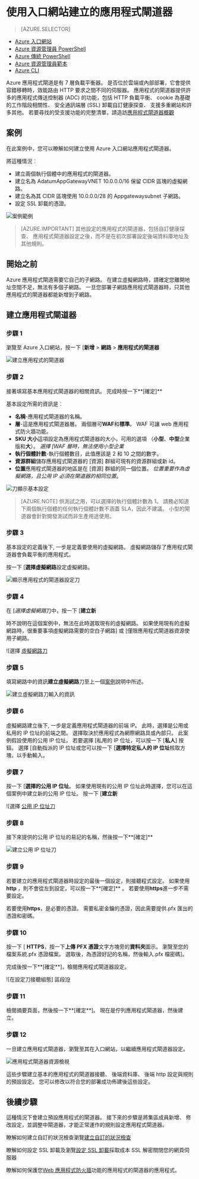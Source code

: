 <properties
   pageTitle="建立使用入口網站應用程式閘道器 |Microsoft Azure"
   description="瞭解如何建立應用程式閘道使用入口網站"
   services="application-gateway"
   documentationCenter="na"
   authors="georgewallace"
   manager="carmonm"
   editor=""
   tags="azure-resource-manager"
/>
<tags  
   ms.service="application-gateway"
   ms.devlang="na"
   ms.topic="article"
   ms.tgt_pltfrm="na"
   ms.workload="infrastructure-services"
   ms.date="10/25/2016"
   ms.author="gwallace" />

# <a name="create-an-application-gateway-by-using-the-portal"></a>使用入口網站建立的應用程式閘道器

> [AZURE.SELECTOR]
- [Azure 入口網站](application-gateway-create-gateway-portal.md)
- [Azure 資源管理員 PowerShell](application-gateway-create-gateway-arm.md)
- [Azure 傳統 PowerShell](application-gateway-create-gateway.md)
- [Azure 資源管理員範本](application-gateway-create-gateway-arm-template.md)
- [Azure CLI](application-gateway-create-gateway-cli.md)

Azure 應用程式閘道是有 7 層負載平衡器。 是否位於雲端或內部部署，它會提供容錯移轉時，效能路由 HTTP 要求之間不同的伺服器。 應用程式的閘道器提供許多的應用程式傳送控制器 (ADC) 的功能，包括 HTTP 負載平衡、 cookie 為基礎的工作階段相關性、 安全通訊端層 (SSL) 卸載自訂健康探查、 支援多重網站和許多其他。 若要尋找的受支援功能的完整清單，請造訪[應用程式閘道器概觀](application-gateway-introduction.md)

## <a name="scenario"></a>案例

在此案例中，您可以瞭解如何建立使用 Azure 入口網站應用程式閘道器。

將這種情況︰

- 建立兩個執行個體中的應用程式的閘道器。
- 建立名為 AdatumAppGatewayVNET 10.0.0.0/16 保留 CIDR 區塊的虛擬網路。
- 建立名為其 CIDR 區塊使用 10.0.0.0/28 的 Appgatewaysubnet 子網路。
- 設定 SSL 卸載的憑證。

![案例範例][scenario]

>[AZURE.IMPORTANT] 其他設定的應用程式的閘道器，包括自訂健康探查、 應用程式閘道器設定之後，而不是在初次部署設定後端資料庫地址及其他規則。

## <a name="before-you-begin"></a>開始之前

Azure 應用程式閘道需要它自己的子網路。 在建立虛擬網路時，請確定您離開地址空間不足，無法有多個子網路。 一旦您部署子網路應用程式閘道器時，只其他應用程式的閘道器都能新增到子網路。

## <a name="create-the-application-gateway"></a>建立應用程式閘道器

### <a name="step-1"></a>步驟 1

瀏覽至 Azure 入口網站，按一下 [**新增** > **網路** > **應用程式的閘道器**

![建立應用程式的閘道器][1]

### <a name="step-2"></a>步驟 2

接著填寫基本應用程式閘道器的相關資訊。 完成時按一下**[確定]**

基本設定所需的資訊是︰

- **名稱**-應用程式閘道器的名稱。
- **層**-這是應用程式閘道器層。 兩個層可**WAF**和**標準**。 WAF 可讓 web 應用程式防火牆功能。
- **SKU 大小**這項設定為應用程式閘道器的大小，可用的選項 （**小型**、**中型**企業版和**大**）。 *選擇 [WAF 層時，無法使用小型企業*
- **執行個體計數**-執行個體數目，此值應該是 2 和 10 之間的數字。
- **資源群組**儲存應用程式閘道器的 [資源] 群組可現有的資源群組或新 id。
- **位置**應用程式閘道器的地區是在 [資源] 群組的同一個位置。 *位置重要作為虛擬網路，且公用 IP 必須在閘道器的相同位置*。

![刀顯示基本設定][2]

>[AZURE.NOTE] 供測試之用，可以選擇的執行個體計數為 1。 請務必知道下兩個執行個體的任何執行個體計數不涵蓋 SLA，因此不建議。 小型的閘道器會針對開發測試而非生產用途使用。

### <a name="step-3"></a>步驟 3

基本設定的定義後下, 一步是定義要使用的虛擬網路。 虛擬網路儲存了應用程式閘道器會負載平衡的應用程式。

按一下 [**選擇虛擬網路**設定虛擬網路。

![顯示應用程式的閘道器設定刀][3]

### <a name="step-4"></a>步驟 4

在 [*選擇虛擬網路*刀中，按一下 [**建立新**

時不說明在這個案例中，無法在此時選取現有的虛擬網路。  如果使用現有的虛擬網路時，很重要事項虛擬網路需要的空白子網路] 或 [僅限應用程式閘道器資源使用子網路。

![選擇 [虛擬網路刀][4]

### <a name="step-5"></a>步驟 5

填寫網路中的資訊**建立虛擬網路**刀至上一個[案例](#scenario)說明中所述。

![建立虛擬網路刀輸入的資訊][5]

### <a name="step-6"></a>步驟 6

虛擬網路建立後下, 一步是定義應用程式閘道器的前端 IP。 此時，選擇是公用或私用的 IP 位址的前端之間。 選擇取決於應用程式為網際網路具或內部只。 此案例假設使用的公用 IP 位址。 若要選擇 [私用的 IP 位址，可以按一下 [**私人**] 按鈕。 選擇 [自動指派的 IP 位址或您可以按一下 [**選擇特定私人的 IP 位址**核取方塊，以手動輸入。

### <a name="step-7"></a>步驟 7

按一下 [**選擇的公用 IP 位址**。 如果使用現有的公用 IP 位址此時選擇，您可以在這個案例中建立新的公用 IP 位址。 按一下 [**建立新**

![選擇 [公用 IP 位址刀][6]

### <a name="step-8"></a>步驟 8

接下來提供的公用 IP 位址的易記的名稱，然後按一下**[確定]**

![建立公用 IP 位址刀][7]

### <a name="step-9"></a>步驟 9

若要建立的應用程式閘道器時設定的最後一個設定，則接聽程式設定。  如果使用**http** ，則不會從左到設定，可以按一下**[確定]** 。 若要使用**https**進一步不需要設定。

若要使用**https**，是必要的憑證。 需要私密金鑰的憑證，因此需要提供.pfx 匯出的憑證和密碼。

### <a name="step-10"></a>步驟 10

按一下 [ **HTTPS**，按一下**上傳 PFX 憑證**文字方塊旁的**資料夾**圖示。
瀏覽至您的檔案系統.pfx 憑證檔案。 選取後，為憑證好記的名稱，然後輸入.pfx 檔密碼]。

完成後按一下**[確定**]，檢閱應用程式閘道器設定。

![在設定刀接聽組態] 區段][9]

### <a name="step-11"></a>步驟 11

檢閱摘要頁面，然後按一下**[確定**]。  現在是佇列應用程式閘道器，然後建立。

### <a name="step-12"></a>步驟 12

一旦建立應用程式閘道器，瀏覽至其在入口網站，以繼續應用程式閘道器設定。

![應用程式閘道器資源檢視][10]

這些步驟建立基本的應用程式的閘道器接聽、 後端資料庫、 後端 http 設定與規則的預設設定。 您可以修改以符合您的部署成功佈建後這些設定。

## <a name="next-steps"></a>後續步驟

這種情況下會建立預設應用程式的閘道器。 接下來的步驟是將集區成員新增、 修改設定，並調整中閘道器，才能正常運作的規則設定應用程式閘道器。

瞭解如何建立自訂的狀況檢查瀏覽[建立自訂的狀況檢查](application-gateway-create-probe-portal.md)

瞭解如何設定 SSL 卸載及瀏覽[設定 SSL 卸載](application-gateway-ssl-portal.md)採取成本 SSL 解密關閉您的網頁伺服器

瞭解如何保護您[Web 應用程式防火牆](application-gateway-webapplicationfirewall-overview.md)功能的應用程式的閘道器的應用程式。

<!--Image references-->
[1]: ./media/application-gateway-create-gateway-portal/figure1.png
[2]: ./media/application-gateway-create-gateway-portal/figure2.png
[3]: ./media/application-gateway-create-gateway-portal/figure3.png
[4]: ./media/application-gateway-create-gateway-portal/figure4.png
[5]: ./media/application-gateway-create-gateway-portal/figure5.png
[6]: ./media/application-gateway-create-gateway-portal/figure6.png
[7]: ./media/application-gateway-create-gateway-portal/figure7.png
[8]: ./media/application-gateway-create-gateway-portal/figure8.png
[9]: ./media/application-gateway-create-gateway-portal/figure9.png
[10]: ./media/application-gateway-create-gateway-portal/figure10.png
[scenario]: ./media/application-gateway-create-gateway-portal/scenario.png
